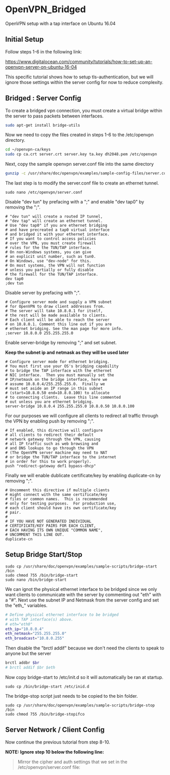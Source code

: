 # OpenVPN_Bridged
OpenVPN setup with a tap interface on Ubuntu 16.04

## Initial Setup
Follow steps 1-6 in the following link:

https://www.digitalocean.com/community/tutorials/how-to-set-up-an-openvpn-server-on-ubuntu-16-04

This specific tutorial shows how to setup tls-authentication, but we will ignore those settings within the server config for now to reduce complexity.

## Bridged : Server Config

To create a bridged vpn connection, you must create a virtual bridge within the server to pass packets between interfaces.

``` bash
sudo apt-get install bridge-utils
```

Now we need to copy the files created in steps 1-6 to the /etc/openvpn directory.

 ``` bash
 cd ~/openvpn-ca/keys
sudo cp ca.crt server.crt server.key ta.key dh2048.pem /etc/openvpn
```

Next, copy the sample openvpn server.conf file into the same directory

``` bash
gunzip -c /usr/share/doc/openvpn/examples/sample-config-files/server.conf.gz | sudo tee /etc/openvpn/server.conf
```

The last step is to modify the server.conf file to create an ethernet tunnel.

``` base
sudo nano /etc/openvpn/server.conf
```
Disable "dev tun" by prefacing with a ";" and enable "dev tap0" by removing the ";".

```
# "dev tun" will create a routed IP tunnel,
# "dev tap" will create an ethernet tunnel.
# Use "dev tap0" if you are ethernet bridging
# and have precreated a tap0 virtual interface
# and bridged it with your ethernet interface.
# If you want to control access policies
# over the VPN, you must create firewall
# rules for the the TUN/TAP interface.
# On non-Windows systems, you can give
# an explicit unit number, such as tun0.
# On Windows, use "dev-node" for this.
# On most systems, the VPN will not function
# unless you partially or fully disable
# the firewall for the TUN/TAP interface.
dev tap0
;dev tun
```

Disable server by prefacing with ";".

```
# Configure server mode and supply a VPN subnet
# for OpenVPN to draw client addresses from.
# The server will take 10.8.0.1 for itself,
# the rest will be made available to clients.
# Each client will be able to reach the server
# on 10.8.0.1. Comment this line out if you are
# ethernet bridging. See the man page for more info.
;server 10.8.0.0 255.255.255.0
```

Enable server-bridge by removing ";" and set subnet.

**Keep the subnet ip and netmask as they will be used later**


```
# Configure server mode for ethernet bridging.
# You must first use your OS's bridging capability
# to bridge the TAP interface with the ethernet
# NIC interface.  Then you must manually set the
# IP/netmask on the bridge interface, here we
# assume 10.8.0.4/255.255.255.0.  Finally we
# must set aside an IP range in this subnet
# (start=10.8.0.50 end=10.8.0.100) to allocate
# to connecting clients.  Leave this line commented
# out unless you are ethernet bridging.
server-bridge 10.8.0.4 255.255.255.0 10.8.0.50 10.8.0.100
```

For our purposes we will configure all clients to redirect all traffic through the VPN by enabling push by removing ";".

```
# If enabled, this directive will configure
# all clients to redirect their default
# network gateway through the VPN, causing
# all IP traffic such as web browsing and
# and DNS lookups to go through the VPN
# (The OpenVPN server machine may need to NAT
# or bridge the TUN/TAP interface to the internet
# in order for this to work properly).
push "redirect-gateway def1 bypass-dhcp"
```

Finally we will enable dublicate certificate/key by enabling duplicate-cn by removing ";".

```
# Uncomment this directive if multiple clients
# might connect with the same certificate/key
# files or common names.  This is recommended
# only for testing purposes.  For production use,
# each client should have its own certificate/key
# pair.
#
# IF YOU HAVE NOT GENERATED INDIVIDUAL
# CERTIFICATE/KEY PAIRS FOR EACH CLIENT,
# EACH HAVING ITS OWN UNIQUE "COMMON NAME",
# UNCOMMENT THIS LINE OUT.
duplicate-cn
```

## Setup Bridge Start/Stop

``` base
sudo cp /usr/share/doc/openvpn/examples/sample-scripts/bridge-start /bin
sudo chmod 755 /bin/bridge-start
sudo nano /bin/bridge-start
```

We can ignot the physical ethernet interface to be bridged since we only want clients to communicate with the server by commenting out "eth" with a "#". Next use the subnet IP and Netmask from the server config and set the "eth_" variables.


``` bash
# Define physical ethernet interface to be bridged
# with TAP interface(s) above.
# eth="eth0"
eth_ip="10.8.0.4"
eth_netmask="255.255.255.0"
eth_broadcast="10.8.0.255"
```

Then disable the "brctl addif" because we don't need the clients to speak to anyone but the server
 ``` bash
brctl addbr $br
# brctl addif $br $eth
```

Now copy bridge-start to /etc/init.d so it will automatically be ran at startup.

``` base
sudo cp /bin/bridge-start /etc/inid.d
```

The bridge-stop script just needs to be copied to the bin folder.


``` base
sudo cp /usr/share/doc/openvpn/examples/sample-scripts/bridge-stop /bin
sudo chmod 755 /bin/bridge-stopifco
```

## Server Network / Client Config

Now continue the previous tutorial from step 8-10.

 **NOTE: Ignore step 10 below the following line:**  
 
 > Mirror the cipher and auth settings that we set in the /etc/openvpn/server.conf file: 
 





